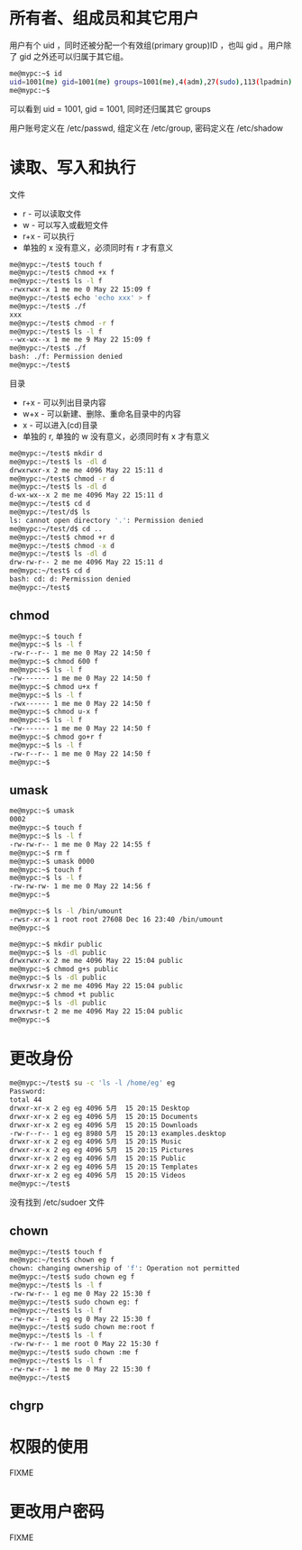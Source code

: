 # 所有者、组成员和其它用户

用户有个 uid ，同时还被分配一个有效组(primary group)ID ，也叫 gid 。用户除了 gid 之外还可以归属于其它组。

```bash
me@mypc:~$ id
uid=1001(me) gid=1001(me) groups=1001(me),4(adm),27(sudo),113(lpadmin),128(sambashare)
me@mypc:~$ 
```

可以看到 uid = 1001, gid = 1001, 同时还归属其它 groups

用户账号定义在 /etc/passwd, 组定义在 /etc/group, 密码定义在 /etc/shadow

# 读取、写入和执行

文件
- r - 可以读取文件
- w - 可以写入或截短文件
- r+x - 可以执行
- 单独的 x 没有意义，必须同时有 r 才有意义

```bash
me@mypc:~/test$ touch f
me@mypc:~/test$ chmod +x f
me@mypc:~/test$ ls -l f
-rwxrwxr-x 1 me me 0 May 22 15:09 f
me@mypc:~/test$ echo 'echo xxx' > f
me@mypc:~/test$ ./f
xxx
me@mypc:~/test$ chmod -r f
me@mypc:~/test$ ls -l f
--wx-wx--x 1 me me 9 May 22 15:09 f
me@mypc:~/test$ ./f
bash: ./f: Permission denied
me@mypc:~/test$ 
```

目录
- r+x - 可以列出目录内容
- w+x - 可以新建、删除、重命名目录中的内容
- x - 可以进入(cd)目录
- 单独的 r, 单独的 w 没有意义，必须同时有 x 才有意义

```bash
me@mypc:~/test$ mkdir d
me@mypc:~/test$ ls -dl d
drwxrwxr-x 2 me me 4096 May 22 15:11 d
me@mypc:~/test$ chmod -r d
me@mypc:~/test$ ls -dl d
d-wx-wx--x 2 me me 4096 May 22 15:11 d
me@mypc:~/test$ cd d
me@mypc:~/test/d$ ls
ls: cannot open directory '.': Permission denied
me@mypc:~/test/d$ cd ..
me@mypc:~/test$ chmod +r d
me@mypc:~/test$ chmod -x d
me@mypc:~/test$ ls -dl d
drw-rw-r-- 2 me me 4096 May 22 15:11 d
me@mypc:~/test$ cd d
bash: cd: d: Permission denied
me@mypc:~/test$ 
```

## chmod

```bash
me@mypc:~$ touch f
me@mypc:~$ ls -l f
-rw-r--r-- 1 me me 0 May 22 14:50 f
me@mypc:~$ chmod 600 f
me@mypc:~$ ls -l f
-rw------- 1 me me 0 May 22 14:50 f
me@mypc:~$ chmod u+x f
me@mypc:~$ ls -l f
-rwx------ 1 me me 0 May 22 14:50 f
me@mypc:~$ chmod u-x f
me@mypc:~$ ls -l f
-rw------- 1 me me 0 May 22 14:50 f
me@mypc:~$ chmod go+r f
me@mypc:~$ ls -l f
-rw-r--r-- 1 me me 0 May 22 14:50 f
me@mypc:~$ 
```

## umask

```bash
me@mypc:~$ umask
0002
me@mypc:~$ touch f
me@mypc:~$ ls -l f
-rw-rw-r-- 1 me me 0 May 22 14:55 f
me@mypc:~$ rm f
me@mypc:~$ umask 0000
me@mypc:~$ touch f
me@mypc:~$ ls -l f
-rw-rw-rw- 1 me me 0 May 22 14:56 f
me@mypc:~$ 
```


```bash
me@mypc:~$ ls -l /bin/umount 
-rwsr-xr-x 1 root root 27608 Dec 16 23:40 /bin/umount
me@mypc:~$ 
```


```bash
me@mypc:~$ mkdir public
me@mypc:~$ ls -dl public
drwxrwxr-x 2 me me 4096 May 22 15:04 public
me@mypc:~$ chmod g+s public
me@mypc:~$ ls -dl public
drwxrwsr-x 2 me me 4096 May 22 15:04 public
me@mypc:~$ chmod +t public
me@mypc:~$ ls -dl public
drwxrwsr-t 2 me me 4096 May 22 15:04 public
me@mypc:~$ 
```

# 更改身份
```bash
me@mypc:~/test$ su -c 'ls -l /home/eg' eg
Password: 
total 44
drwxr-xr-x 2 eg eg 4096 5月  15 20:15 Desktop
drwxr-xr-x 2 eg eg 4096 5月  15 20:15 Documents
drwxr-xr-x 2 eg eg 4096 5月  15 20:15 Downloads
-rw-r--r-- 1 eg eg 8980 5月  15 20:13 examples.desktop
drwxr-xr-x 2 eg eg 4096 5月  15 20:15 Music
drwxr-xr-x 2 eg eg 4096 5月  15 20:15 Pictures
drwxr-xr-x 2 eg eg 4096 5月  15 20:15 Public
drwxr-xr-x 2 eg eg 4096 5月  15 20:15 Templates
drwxr-xr-x 2 eg eg 4096 5月  15 20:15 Videos
me@mypc:~/test$ 
```

没有找到 /etc/sudoer 文件


## chown

```bash
me@mypc:~/test$ touch f
me@mypc:~/test$ chown eg f
chown: changing ownership of 'f': Operation not permitted
me@mypc:~/test$ sudo chown eg f
me@mypc:~/test$ ls -l f
-rw-rw-r-- 1 eg me 0 May 22 15:30 f
me@mypc:~/test$ sudo chown eg: f
me@mypc:~/test$ ls -l f
-rw-rw-r-- 1 eg eg 0 May 22 15:30 f
me@mypc:~/test$ sudo chown me:root f
me@mypc:~/test$ ls -l f
-rw-rw-r-- 1 me root 0 May 22 15:30 f
me@mypc:~/test$ sudo chown :me f
me@mypc:~/test$ ls -l f
-rw-rw-r-- 1 me me 0 May 22 15:30 f
me@mypc:~/test$ 
```


## chgrp

# 权限的使用

FIXME

# 更改用户密码

FIXME

